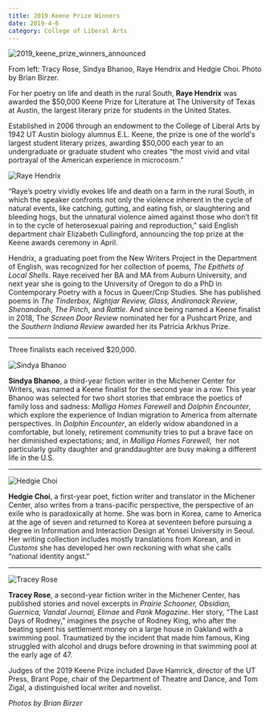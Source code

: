 ```yaml
--- 
title: 2019 Keene Prize Winners
date: 2019-4-6
category: College of Liberal Arts
---
```


![2019_keene_prize_winners_announced](http://research.utexas.edu/showcase/assets/js/fileman/Uploads/2019_keene_prize_winners_announced.jpeg)

From left: Tracy Rose, Sindya Bhanoo, Raye Hendrix and Hedgie Choi. Photo by Brian Birzer.

For her poetry on life and death in the rural South, **Raye Hendrix** was awarded the $50,000 Keene Prize for Literature at The University of Texas at Austin, the largest literary prize for students in the United States. 

Established in 2006 through an endowment to the College of Liberal Arts by 1942 UT Austin biology alumnus E.L. Keene, the prize is one of the world's largest student literary prizes, awarding $50,000 each year to an undergraduate or graduate student who creates “the most vivid and vital portrayal of the American experience in microcosm.”

![Raye Hendrix](http://research.utexas.edu/showcase/assets/js/fileman/Uploads/Raye-Hendrix.jpeg)

“Raye’s poetry vividly evokes life and death on a farm in the rural South, in which the speaker confronts not only the violence inherent in the cycle of natural events, like catching, gutting, and eating fish, or slaughtering and bleeding hogs, but the unnatural violence aimed against those who don’t fit in to the cycle of heterosexual pairing and reproduction,” said English department chair Elizabeth Cullingford, announcing the top prize at the Keene awards ceremony in April.

Hendrix, a graduating poet from the New Writers Project in the Department of English, was recognized for her collection of poems, _The Epithets of Local Shells_. Raye received her BA and MA from Auburn University, and next year she is going to the University of Oregon to do a PhD in Contemporary Poetry with a focus in Queer/Crip Studies. She has published poems in _The Tinderbox, Nightjar Review, Glass, Andironack Review_, _Shenandoah_, _The Pinch_, and _Rattle_. And since being named a Keene finalist in 2018, The _Screen Door Review_ nominated her for a Pushcart Prize, and the _Southern Indiana Review_ awarded her its Patricia Arkhus Prize.

* * *

Three finalists each received $20,000.

![Sindya Bhanoo](http://research.utexas.edu/showcase/assets/js/fileman/Uploads/Sindya-Bhanoo.jpeg)

**Sindya Bhanoo**, a third-year fiction writer in the Michener Center for Writers, was named a Keene finalist for the second year in a row. This year Bhanoo was selected for two short stories that embrace the poetics of family loss and sadness: _Malliga Homes Farewell_ and _Dolphin Encounter_, which explore the experience of Indian migration to America from alternate perspectives. In _Dolphin Encounter_, an elderly widow abandoned in a comfortable, but lonely, retirement community tries to put a brave face on her diminished expectations; and, in _Malliga Homes Farewell,_  her not particularly guilty daughter and granddaughter are busy making a different life in the U.S.

* * *

![Hedgie Choi](http://research.utexas.edu/showcase/assets/js/fileman/Uploads/Hedgie-Choi.jpeg)

**Hedgie Choi**, a first-year poet, fiction writer and translator in the Michener Center, also writes from a trans-pacific perspective, the perspective of an exile who is paradoxically at home. She was born in Korea, came to America at the age of seven and returned to Korea at seventeen before pursuing a degree in Information and Interaction Design at Yonsei University in Seoul. Her writing collection includes mostly translations from Korean, and in _Customs_ she has developed her own reckoning with what she calls “national identity angst.” 

* * *

![Tracey Rose](http://research.utexas.edu/showcase/assets/js/fileman/Uploads/Tracey-Rose.jpeg)

**Tracey Rose**, a second-year fiction writer in the Michener Center, has published stories and novel excerpts in _Prairie Schooner, Obsidian, Guernica, Vandal Journal, Elimae_ and _Pank Magazine_. Her story, “The Last Days of Rodney,” imagines the psyche of Rodney King, who after the beating spent his settlement money on a large house in Oakland with a swimming pool. Traumatized by the incident that made him famous, King struggled with alcohol and drugs before drowning in that swimming pool at the early age of 47.

Judges of the 2019 Keene Prize included Dave Hamrick, director of the UT Press, Brant Pope, chair of the Department of Theatre and Dance, and Tom Zigal, a distinguished local writer and novelist.

_Photos by Brian Birzer_